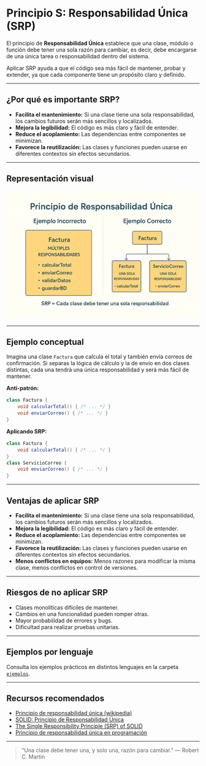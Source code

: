 # Principio S: Responsabilidad Única (SRP)

El principio de **Responsabilidad Única** establece que una clase, módulo o función debe tener una sola razón para cambiar, es decir, debe encargarse de una única tarea o responsabilidad dentro del sistema.

Aplicar SRP ayuda a que el código sea más fácil de mantener, probar y extender, ya que cada componente tiene un propósito claro y definido.

---

## ¿Por qué es importante SRP?

- **Facilita el mantenimiento:** Si una clase tiene una sola responsabilidad, los cambios futuros serán más sencillos y localizados.
- **Mejora la legibilidad:** El código es más claro y fácil de entender.
- **Reduce el acoplamiento:** Las dependencias entre componentes se minimizan.
- **Favorece la reutilización:** Las clases y funciones pueden usarse en diferentes contextos sin efectos secundarios.

---

## Representación visual

![Principio de Responsabilidad Única](../../src/solid/s/s.png)

---

## Ejemplo conceptual

Imagina una clase `Factura` que calcula el total y también envía correos de confirmación. Si separas la lógica de cálculo y la de envío en dos clases distintas, cada una tendrá una única responsabilidad y será más fácil de mantener.

**Anti-patrón:**

```java
class Factura {
    void calcularTotal() { /* ... */ }
    void enviarCorreo() { /* ... */ }
}
```

**Aplicando SRP:**

```java
class Factura {
    void calcularTotal() { /* ... */ }
}
class ServicioCorreo {
    void enviarCorreo() { /* ... */ }
}
```

---

## Ventajas de aplicar SRP

- **Facilita el mantenimiento:** Si una clase tiene una sola responsabilidad, los cambios futuros serán más sencillos y localizados.
- **Mejora la legibilidad:** El código es más claro y fácil de entender.
- **Reduce el acoplamiento:** Las dependencias entre componentes se minimizan.
- **Favorece la reutilización:** Las clases y funciones pueden usarse en diferentes contextos sin efectos secundarios.
- **Menos conflictos en equipos:** Menos razones para modificar la misma clase, menos conflictos en control de versiones.

---

## Riesgos de no aplicar SRP

- Clases monolíticas difíciles de mantener.
- Cambios en una funcionalidad pueden romper otras.
- Mayor probabilidad de errores y bugs.
- Dificultad para realizar pruebas unitarias.

---

## Ejemplos por lenguaje

Consulta los ejemplos prácticos en distintos lenguajes en la carpeta [`ejemplos`](./ejemplos/README.md).

---

## Recursos recomendados

- [Principio de responsabilidad única (wikipedia)](https://es.wikipedia.org/wiki/Principio_de_responsabilidad_%C3%BAnica)
- [SOLID: Principio de Responsabilidad Única](https://dev.to/victorpinzon198/solid-principio-de-responsabilidad-unica-5ffo)
- [The Single Responsibility Principle (SRP) of SOLID](https://giovannamoeller.medium.com/the-single-responsibility-principle-srp-of-solid-eb2feed0c64b)
- [Principio de responsabilidad única en programación](https://keepcoding.io/blog/principio-de-responsabilidad-unica/)

---

> "Una clase debe tener una, y solo una, razón para cambiar." — Robert C. Martin